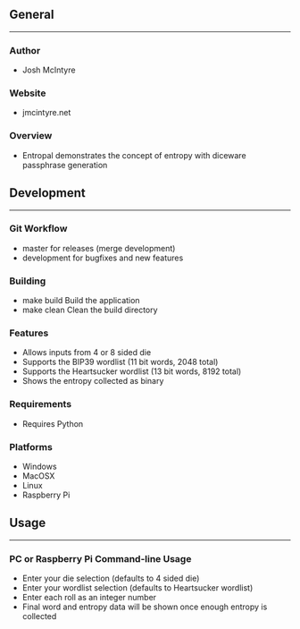 ## General
____________

### Author
* Josh McIntyre

### Website
* jmcintyre.net

### Overview
* Entropal demonstrates the concept of entropy with diceware passphrase generation

## Development
________________

### Git Workflow
* master for releases (merge development)
* development for bugfixes and new features

### Building
* make build
Build the application
* make clean
Clean the build directory

### Features
* Allows inputs from 4 or 8 sided die
* Supports the BIP39 wordlist (11 bit words, 2048 total)
* Supports the Heartsucker wordlist (13 bit words, 8192 total)
* Shows the entropy collected as binary

### Requirements
* Requires Python

### Platforms
* Windows
* MacOSX
* Linux
* Raspberry Pi

## Usage
____________

### PC or Raspberry Pi Command-line Usage
* Enter your die selection (defaults to 4 sided die)
* Enter your wordlist selection (defaults to Heartsucker wordlist)
* Enter each roll as an integer number
* Final word and entropy data will be shown once enough entropy is collected
